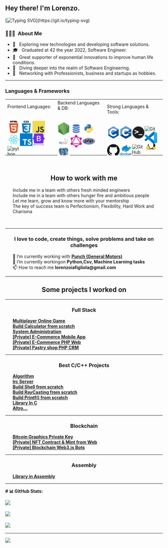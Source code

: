 <h2> Hey there! I'm Lorenzo.</h2>

[![Typing SVG](https://readme-typing-svg.herokuapp.com?font=Robot-Bold&size=35&color=FFFFFF&center=true&vCenter=true&width=900&height=45&lines=Startup;Software+Engineer;Blockchain+Enthusiast;)](https://git.io/typing-svg)
<h3> 👨🏻‍💻 &nbsp;About Me </h3>

- 🤔 &nbsp; Exploring new technologies and developing software solutions.
- 🎓 &nbsp; Graduated at 42 the year 2022, Software Engineer.
- 💼 &nbsp; Great supporter of exponential innovations to improve human life conditions.
- 💭 &nbsp; Diving deeper into the realm of Software Engineering.
- 🍭 &nbsp; Networking with Professionists, business and startups as hobbies.

<hr>

### Languages & Frameworks
<table cellspacing="0" cellpadding="0" style="border:none">
  <tr>
    <td>
Frontend Languages: <br><br>
<img align="left" style="position: relative; top: 20px;"alt="HTML5" width="40px" src="https://raw.githubusercontent.com/github/explore/80688e429a7d4ef2fca1e82350fe8e3517d3494d/topics/html/html.png" />
<img align="left" style="position: relative; top: 20px;"alt="CSS3" width="40px" src="https://raw.githubusercontent.com/github/explore/80688e429a7d4ef2fca1e82350fe8e3517d3494d/topics/css/css.png" />
<img align="left" style="position: relative; top: 20px;"alt="JavaScript" width="40px" src="https://raw.githubusercontent.com/github/explore/80688e429a7d4ef2fca1e82350fe8e3517d3494d/topics/javascript/javascript.png" />
<img align="left" style="position: relative; top: 20px;"alt="React" width="40px" src="https://raw.githubusercontent.com/github/explore/80688e429a7d4ef2fca1e82350fe8e3517d3494d/topics/react/react.png" />
<img align="left" style="position: relative; top: 20px;"alt="python" width="40px" src="https://raw.githubusercontent.com/github/explore/80688e429a7d4ef2fca1e82350fe8e3517d3494d/topics/typescript/typescript.png" />
<img align="left" style="position: relative; top: 20px;"alt="python" width="40px" src="https://raw.githubusercontent.com/devicons/devicon/master/icons/bootstrap/bootstrap-plain-wordmark.svg" />
<img align="left" style="position: relative; top: 20px;"alt="python" width="40px" src="https://www.vectorlogo.zone/logos/firebase/firebase-icon.svg" />
<br><br>
    </td>
    <td>
Backend Languages & DB: <br><br>
<img align="left" style="position: relative; top: 20px;"alt="Node.js" width="40px" src="https://raw.githubusercontent.com/github/explore/80688e429a7d4ef2fca1e82350fe8e3517d3494d/topics/nodejs/nodejs.png" />
<img align="left" style="position: relative; top: 20px;"alt="SQL" width="40px" src="https://raw.githubusercontent.com/github/explore/80688e429a7d4ef2fca1e82350fe8e3517d3494d/topics/sql/sql.png" />
<img align="left" style="position: relative; top: 20px;"alt="terminal" width="40px" src="https://raw.githubusercontent.com/github/explore/80688e429a7d4ef2fca1e82350fe8e3517d3494d/topics/python/python.png" />
<img align="left" style="position: relative; top: 20px;"alt="MySQL" width="40px" src="https://raw.githubusercontent.com/github/explore/80688e429a7d4ef2fca1e82350fe8e3517d3494d/topics/mysql/mysql.png" />
<img align="left" style="position: relative; top: 20px;"alt="GraphQL" width="40px" src="https://raw.githubusercontent.com/github/explore/80688e429a7d4ef2fca1e82350fe8e3517d3494d/topics/graphql/graphql.png" />
<img align="left" style="position: relative; top: 20px;"alt="python" width="40px" src="https://raw.githubusercontent.com/github/explore/80688e429a7d4ef2fca1e82350fe8e3517d3494d/topics/php/php.png" />
<img align="left" style="position: relative; top: 20px;"alt="python" width="40px" src="https://raw.githubusercontent.com/devicons/devicon/master/icons/postgresql/postgresql-original-wordmark.svg" />
<br><br>
    </td>
    <td>
Strong Languages & Tools: <br><br>
<img align="left" style="position: relative; top: 20px;"alt="python" width="40px" src="https://raw.githubusercontent.com/devicons/devicon/master/icons/c/c-original.svg" />
<img align="left" style="position: relative; top: 20px;"alt="python" width="40px" src="https://raw.githubusercontent.com/devicons/devicon/master/icons/cplusplus/cplusplus-original.svg" />
<img align="left" style="position: relative; top: 20px;"alt="github" width="40px" src="https://raw.githubusercontent.com/github/explore/80688e429a7d4ef2fca1e82350fe8e3517d3494d/topics/terminal/terminal.png" />
<img align="left" style="position: relative; top: 20px;"alt="Git" width="40px" src="https://www.vectorlogo.zone/logos/git-scm/git-scm-icon.svg" />
<img align="left" style="position: relative; top: 20px;"alt="Visual Studio Code" width="40px" src="https://raw.githubusercontent.com/github/explore/80688e429a7d4ef2fca1e82350fe8e3517d3494d/topics/visual-studio-code/visual-studio-code.png" />
<img align="left" style="position: relative; top: 20px;"alt="GitHub" width="40px" src="https://raw.githubusercontent.com/github/explore/78df643247d429f6cc873026c0622819ad797942/topics/github/github.png" />
<img align="left" style="position: relative; top: 20px;"alt="GitHub" width="40px" src="https://raw.githubusercontent.com/github/explore/78df643247d429f6cc873026c0622819ad797942/topics/docker/docker.png" />
<img align="left" style="position: relative; top: 20px;"alt="GitHub" width="40px" src="https://www.vectorlogo.zone/logos/getpostman/getpostman-icon.svg" />
<img align="left" src="https://raw.githubusercontent.com/devicons/devicon/master/icons/linux/linux-original.svg" alt="linux" width="40px"/>
<br><br>
    </td>
  </tr>
  </table>
<br>
<h2 align="center">How to work with me</h2>
 <ul style="list-style: none;align-text:center">
    <li>Include me in a team with others fresh minded engineers</li>
    <li>Include me in a team with others hunger fire and ambitious people</li>
    <li>Let me learn, grow and know more with your mentorship</li>
    <li>The key of success team is Perfectionism, Flexibility, Hard Work and Charisma</li>
  </ul>
<br>
<hr>
<h3 align="center">I love to code, create things, solve problems and take on challenges</h3>
  <ul style="list-style: none;align-text:center">
    <li>🔭 I’m currently working with <a href="https://www.gm.com/"><strong>Punch (General Motors)</strong></a></li>
    <li>🌱 I’m currently workingon <strong>Python,Csv, Machine Learning tasks</strong></li>
    <li>📫 How to reach me <strong>lorenzoiafigliola@gmail.com<strong></li>
  </ul>
<hr>
<h2 align="center">Some projects I worked on</h2>
<hr>
  <h3 align="center">Full Stack</h3>
  <ul style="list-style: none;align-text:center">
    <li><a href="https://github.com/maikesama/42_ft_trascendence">Multiplayer Online Game</a></li>
    <li><a href="https://github.com/iafi01/electron-calculator">Build Calculator from scratch</a></li>
    <li><a href="https://github.com/iafi01/ft_server">System Administration</a></li>
    <li><a href="https://github.com/iafi01/CuorDiPane">[Private] E-Commerce Mobile App</a></li>
    <li><a href="https://github.com/iafi01/Edif-Forniture">[Private] E-Commerce PHP Web</a></li>
    <li><a href="https://github.com/iafi01/casadeidolci">[Private] Pastry shop PHP CRM</a></li>
  </ul>
<hr>
<h3 align="center">Best C/C++ Projects</h3>
  <ul style="list-style: none;align-text:center">
    <li><a href="https://github.com/maikesama/push_swap">Algorithm</a></li>
    <li><a href="https://github.com/iafi01/ft_irc">Irc Server</a></li>
    <li><a href="https://github.com/iafi01/minishell2">Build Shell from scratch</a></li>
    <li><a href="https://github.com/iafi01/mini_rt">Build RayCasting from scratch</a></li>
    <li><a href="https://github.com/iafi01/printf">Build Printf() from scratch</a></li>
    <li><a href="https://github.com/iafi01/libft">Library In C</a></li>
    <li><a href="https://github.com/iafi01/iafi01#-hey-there-im-lorenzo">Altro...</a></li>
  </ul>
<hr>
  <h3 align="center">Blockchain</h3>
  <ul style="list-style: none;align-text:center">
    <li><a href="https://github.com/iafi01/bip39">Bitcoin Graphics Private Key</a></li>
    <li><a href="https://github.com/iafi01/nft">[Private] NFT Contract & Mint from Web</a></li>
    <li><a href="https://github.com/iafi01/bots">[Private] Blockchain Web3.js Bots</a></li>
  </ul>
<hr>
<h3 align="center">Assembly</h3>
  <ul style="list-style: none;align-text:center">
    <li><a href="https://github.com/iafi01/libasm">Library in Assembly</a></li>
  </ul>
<hr>
# 📊 GitHub Stats:
          
![](https://github-readme-stats.vercel.app/api?username=iafi01&theme=swift&hide_border=false&include_all_commits=true&count_private=true)<br/><br/>
![](https://github-readme-streak-stats.herokuapp.com/?user=iafi01&theme=swift&hide_border=false)<br/><br/>
![](https://github-readme-stats.vercel.app/api/top-langs/?username=iafi01&theme=swift&hide_border=false&include_all_commits=true&count_private=true&layout=compact)

---
[![](https://visitcount.itsvg.in/api?id=iafi01&icon=0&color=0)](https://visitcount.itsvg.in)
      
